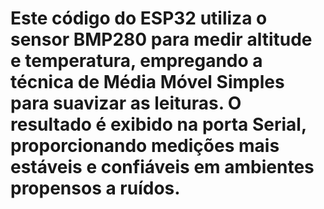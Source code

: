 # Este código do ESP32 utiliza o sensor BMP280 para medir altitude e temperatura, empregando a técnica de Média Móvel Simples para suavizar as leituras. O resultado é exibido na porta Serial, proporcionando medições mais estáveis e confiáveis em ambientes propensos a ruídos.
